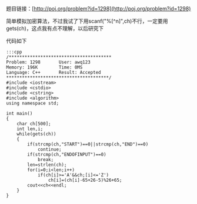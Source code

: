 <!--
.. title: POJ 1298 The Hardest Problem Ever C++版
.. slug: poj-1298
.. date: 2013-04-07T07:51:23+08:00
.. tags:
.. link:
.. description:
.. type: text
-->

题目链接：[http://poj.org/problem?id=1298](http://poj.org/problem?id=1298)


简单模拟加密算法，不过我试了下用scanf("%[^n]",ch)不行，一定要用gets(ch)，这点我有点不理解，以后研究下



代码如下

	:::cpp
	/***************************************
	Problem: 1298		User: awq123
	Memory: 196K		Time: 0MS
	Language: C++		Result: Accepted
	***************************************/
	#include <iostream>
	#include <cstdio>
	#include <cstring>
	#include <algorithm>
	using namespace std;

	int main()
	{
		char ch[500];
		int len,i;
		while(gets(ch))
		{
			if(strcmp(ch,"START")==0||strcmp(ch,"END")==0)
				continue;
			if(strcmp(ch,"ENDOFINPUT")==0)
				break;
			len=strlen(ch);
			for(i=0;i<len;i++)
				if(ch[i]>='A'&&ch;[i]<='Z')
					ch[i]=(ch[i]-65+26-5)%26+65;
			cout<<ch<<endl;
		}
	}